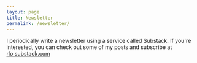 ```yaml
---
layout: page
title: Newsletter
permalink: /newsletter/
---
```


I periodically write a newsletter using a service called Substack. If you're interested, you can check out some of my posts and subscribe at [rlo.substack.com](https://rlo.substack.com/)